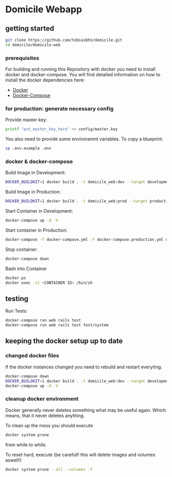 # Domicile Webapp
## getting started
```sh
git clone https://github.com/tobiasbhn/domicile.git
cd domicile/domicile-web
```


### prerequisites
For building and running this Repository with docker you need to install docker and docker-compose.
You will find detailed information on how to install the docker dependencies here:
* [Docker](https://docs.docker.com/install/)
* [Docker-Compose](https://docs.docker.com/compose/install/)



### for production: generate necessary config
Provide master key:
```sh
printf "put_master_key_here" >> config/master.key
```
You also need to provide some environemnt variables. To copy a blueprint:
```sh
cp .env.example .env
```



### docker & docker-compose
Build Image in Development:
```sh
DOCKER_BUILDKIT=1 docker build . -t domicile_web:dev --target development
```
Build Image in Production:
```sh
DOCKER_BUILDKIT=1 docker build . -t domicile_web:prod --target production --build-arg RAILS_MASTER_KEY=$(cat config/master.key)
```

Start Container in Development:
```sh
docker-compose up -d -V
```
Start container in Production:
```sh
docker-compose -f docker-compose.yml -f docker-compose.production.yml up -d -V
```

Stop container:
```sh
docker-compose down
```

Bash into Container
```sh
docker ps
docker exec -it <CONTAINER ID> /bin/sh
```

## testing
Run Tests:
```sh
docker-compose run web rails test
docker-compose run web rails test test/system
```

## keeping the docker setup up to date
### changed docker files

If the docker instances changed you need to rebuild and restart everyting.
```bash
docker-compose down
DOCKER_BUILDKIT=1 docker build . -t domicile_web:dev --target development
docker-compose up -d -V
```



### cleanup docker environment
Docker generally never deletes something what may be useful again. Which means,
that it never deletes anything.

To clean up the mess you should execute
```sh
docker system prune
```
from while to while.

To reset hard, execute (be carefull! this will delete images and volumes aswell!)
```sh
docker system prune --all --volumes -f
```
